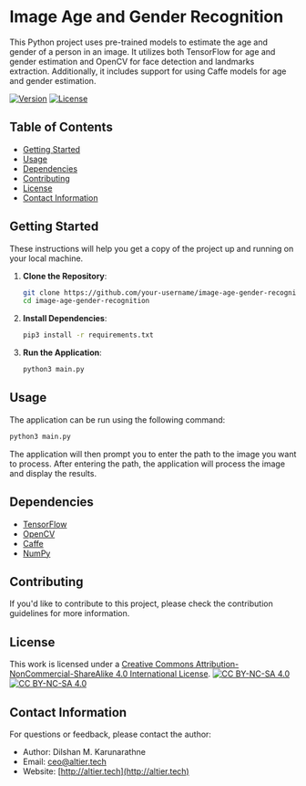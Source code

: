 # Image Age and Gender Recognition

This Python project uses pre-trained models to estimate the age and gender of a person in an image. 
It utilizes both TensorFlow for age and gender estimation and OpenCV for face detection and landmarks extraction. 
Additionally, it includes support for using Caffe models for age and gender estimation.

[![Version](https://img.shields.io/badge/version-0.1-brightgreen.svg)](https://pypi.org/project/ad-topic-recommender/)
[![License](https://img.shields.io/badge/license-CC%20BY--NC--SA%204.0-blue.svg)](https://creativecommons.org/licenses/by-nc-sa/4.0/)

## Table of Contents
- [Getting Started](#getting-started)
- [Usage](#usage)
- [Dependencies](#dependencies)
- [Contributing](#contributing)
- [License](#license)
- [Contact Information](#contact-information)

## Getting Started

These instructions will help you get a copy of the project up and running on your local machine.

1. **Clone the Repository**:
   ```bash
   git clone https://github.com/your-username/image-age-gender-recognition.git
   cd image-age-gender-recognition
    ```
2. **Install Dependencies**:
    ```bash
    pip3 install -r requirements.txt
    ```
3. **Run the Application**:
   ```bash
   python3 main.py
   ```
   
## Usage

The application can be run using the following command:

```bash
python3 main.py
```

The application will then prompt you to enter the path to the image you want to process. 
After entering the path, the application will process the image and display the results.

## Dependencies

- [TensorFlow](https://www.tensorflow.org/)
- [OpenCV](https://opencv.org/)
- [Caffe](https://caffe.berkeleyvision.org/)
- [NumPy](https://numpy.org/)

## Contributing

If you'd like to contribute to this project, please check the contribution guidelines for more information.

## License

This work is licensed under a
[Creative Commons Attribution-NonCommercial-ShareAlike 4.0 International License][cc-by-nc-sa].
[![CC BY-NC-SA 4.0][cc-by-nc-sa-shield]][cc-by-nc-sa]  
[![CC BY-NC-SA 4.0][cc-by-nc-sa-image]][cc-by-nc-sa] 

[cc-by-nc-sa]: http://creativecommons.org/licenses/by-nc-sa/4.0/
[cc-by-nc-sa-image]: https://licensebuttons.net/l/by-nc-sa/4.0/88x31.png
[cc-by-nc-sa-shield]: https://img.shields.io/badge/License-CC%20BY--NC--SA%204.0-lightgrey.svg

## Contact Information

For questions or feedback, please contact the author:

- Author: Dilshan M. Karunarathne
- Email: ceo@altier.tech
- Website: [http://altier.tech](http://altier.tech)
